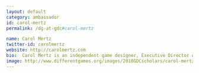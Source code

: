 ```yaml
---
layout: default
category: ambassador
id: carol-mertz
permalink: /dg-at-gdc#carol-mertz

name: Carol Mertz
twitter-id: carolmertz
website: http://carolmertz.com
bio:  Carol Mertz is an independent game designer, Executive Director of indie game conference PixelPop Festival, and MFA candidate at the NYU Game Center.
image: http://www.differentgames.org/images/2018GDCscholars/carol-mertz.png
---
```

